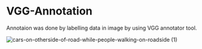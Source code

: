 # VGG-Annotation
Annotaion was done by labelling data in image by using VGG annotator tool.

![cars-on-otherside-of-road-while-people-walking-on-roadside (1)](https://github.com/mayankfulzele05/VGG-Annotation/assets/131655488/f77abc7a-95cc-4c7c-a45c-2ac14acfd4f3)
